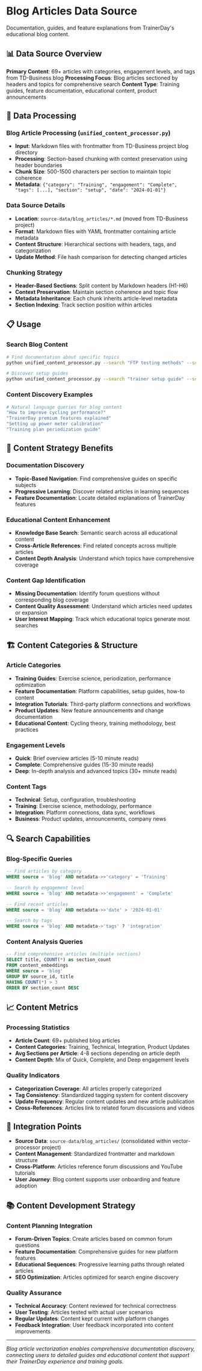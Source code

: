 # Blog Articles Data Source

Documentation, guides, and feature explanations from TrainerDay's educational blog content.

## 📊 Data Source Overview

**Primary Content**: 69+ articles with categories, engagement levels, and tags from TD-Business blog
**Processing Focus**: Blog articles sectioned by headers and topics for comprehensive search
**Content Type**: Training guides, feature documentation, educational content, product announcements

## 🚀 Data Processing

### **Blog Article Processing** (`unified_content_processor.py`)
- **Input**: Markdown files with frontmatter from TD-Business project blog directory
- **Processing**: Section-based chunking with context preservation using header boundaries
- **Chunk Size**: 500-1500 characters per section to maintain topic coherence
- **Metadata**: `{"category": "Training", "engagement": "Complete", "tags": [...], "section": "setup", "date": "2024-01-01"}`

### **Data Source Details**
- **Location**: `source-data/blog_articles/*.md` (moved from TD-Business project)
- **Format**: Markdown files with YAML frontmatter containing article metadata
- **Content Structure**: Hierarchical sections with headers, tags, and categorization
- **Update Method**: File hash comparison for detecting changed articles

### **Chunking Strategy**
- **Header-Based Sections**: Split content by Markdown headers (H1-H6)
- **Context Preservation**: Maintain section coherence and topic flow
- **Metadata Inheritance**: Each chunk inherits article-level metadata
- **Section Indexing**: Track section position within articles

## 📋 Usage

### **Search Blog Content**
```bash
# Find documentation about specific topics
python unified_content_processor.py --search "FTP testing methods" --source-filter blog

# Discover setup guides
python unified_content_processor.py --search "trainer setup guide" --source-filter blog
```

### **Content Discovery Examples**
```bash
# Natural language queries for blog content
"How to improve cycling performance?"
"TrainerDay premium features explained"
"Setting up power meter calibration"
"Training plan periodization guide"
```

## 🎯 Content Strategy Benefits

### **Documentation Discovery**
- **Topic-Based Navigation**: Find comprehensive guides on specific subjects
- **Progressive Learning**: Discover related articles in learning sequences
- **Feature Documentation**: Locate detailed explanations of TrainerDay features

### **Educational Content Enhancement**
- **Knowledge Base Search**: Semantic search across all educational content
- **Cross-Article References**: Find related concepts across multiple articles
- **Content Depth Analysis**: Understand which topics have comprehensive coverage

### **Content Gap Identification**
- **Missing Documentation**: Identify forum questions without corresponding blog coverage
- **Content Quality Assessment**: Understand which articles need updates or expansion
- **User Interest Mapping**: Track which educational topics generate most searches

## 🏗️ Content Categories & Structure

### **Article Categories**
- **Training Guides**: Exercise science, periodization, performance optimization
- **Feature Documentation**: Platform capabilities, setup guides, how-to content
- **Integration Tutorials**: Third-party platform connections and workflows
- **Product Updates**: New feature announcements and change documentation
- **Educational Content**: Cycling theory, training methodology, best practices

### **Engagement Levels**
- **Quick**: Brief overview articles (5-10 minute reads)
- **Complete**: Comprehensive guides (15-30 minute reads)
- **Deep**: In-depth analysis and advanced topics (30+ minute reads)

### **Content Tags**
- **Technical**: Setup, configuration, troubleshooting
- **Training**: Exercise science, methodology, performance
- **Integration**: Platform connections, data sync, workflows
- **Business**: Product updates, announcements, company news

## 🔍 Search Capabilities

### **Blog-Specific Queries**
```sql
-- Find articles by category
WHERE source = 'blog' AND metadata->>'category' = 'Training'

-- Search by engagement level
WHERE source = 'blog' AND metadata->>'engagement' = 'Complete'

-- Find recent articles
WHERE source = 'blog' AND metadata->>'date' > '2024-01-01'

-- Search by tags
WHERE source = 'blog' AND metadata->'tags' ? 'integration'
```

### **Content Analysis Queries**
```sql
-- Find comprehensive articles (multiple sections)
SELECT title, COUNT(*) as section_count
FROM content_embeddings
WHERE source = 'blog'
GROUP BY source_id, title
HAVING COUNT(*) > 3
ORDER BY section_count DESC
```

## 📈 Content Metrics

### **Processing Statistics**
- **Article Count**: 69+ published blog articles
- **Content Categories**: Training, Technical, Integration, Product Updates
- **Avg Sections per Article**: 4-8 sections depending on article depth
- **Content Depth**: Mix of Quick, Complete, and Deep engagement levels

### **Quality Indicators**
- **Categorization Coverage**: All articles properly categorized
- **Tag Consistency**: Standardized tagging system for content discovery
- **Update Frequency**: Regular content updates and new article publication
- **Cross-References**: Articles link to related forum discussions and videos

## 🔗 Integration Points

- **Source Data**: `source-data/blog_articles/` (consolidated within vector-processor project)
- **Content Management**: Standardized frontmatter and markdown structure
- **Cross-Platform**: Articles reference forum discussions and YouTube tutorials
- **User Journey**: Blog content supports user onboarding and feature adoption

## 📚 Content Development Strategy

### **Content Planning Integration**
- **Forum-Driven Topics**: Create articles based on common forum questions
- **Feature Documentation**: Comprehensive guides for new platform features
- **Educational Sequences**: Progressive learning paths through related articles
- **SEO Optimization**: Articles optimized for search engine discovery

### **Quality Assurance**
- **Technical Accuracy**: Content reviewed for technical correctness
- **User Testing**: Articles tested with actual user scenarios
- **Regular Updates**: Content kept current with platform changes
- **Feedback Integration**: User feedback incorporated into content improvements

---

*Blog article vectorization enables comprehensive documentation discovery, connecting users to detailed guides and educational content that support their TrainerDay experience and training goals.*